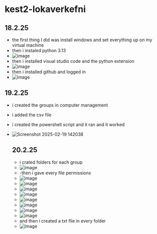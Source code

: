 # kest2-lokaverkefni
## 18.2.25
- the first thing I did was install windows and set everything up on my virtual machine
- then i instaled python 3.13
- ![image](https://github.com/user-attachments/assets/2a25cf44-07d4-455a-ad17-747302b6b359)
- then i installed visual studio code and the python extension
- ![image](https://github.com/user-attachments/assets/39c28bd3-863e-4898-be2b-d6c472ab14d3)
- then i installed github and logged in
- ![image](https://github.com/user-attachments/assets/65ab6cba-a89f-4368-8ec0-d2c4d432a369)


## 19.2.25
- i created the groups in computer management
- i added the csv file
- i created the powershell script and it ran and it worked
- ![Screenshot 2025-02-19 142038](https://github.com/user-attachments/assets/5080795c-2071-433a-831e-d1c7b72f7096)


  ## 20.2.25
  - i crated folders for each group
  - ![image](https://github.com/user-attachments/assets/1eab1785-87a7-4587-8a59-d6f9eff0e2bb)
  - -then i gave every file permissions
  - ![image](https://github.com/user-attachments/assets/efe61816-d7fe-45ec-9802-69d658721632)
  - ![image](https://github.com/user-attachments/assets/2a157003-2e7b-492c-8d00-574bf7b73864)
  - ![image](https://github.com/user-attachments/assets/444964b9-9478-4f8a-9676-6014c00b2669)
  - ![image](https://github.com/user-attachments/assets/23262255-f727-45d5-8551-2884bf181b59)
  - ![image](https://github.com/user-attachments/assets/cfebdb0d-b655-4e28-8f70-f91969799f96)
  - ![image](https://github.com/user-attachments/assets/2accaa85-0c2e-445c-89e8-ff766c269940)
  - ![image](https://github.com/user-attachments/assets/01cc8bf1-426e-4e40-98b1-a1991c4664bf)
  - ![image](https://github.com/user-attachments/assets/332220b5-66be-48e7-a747-20ebe663f51b)
  - and then i created a txt file in every folder
  - ![image](https://github.com/user-attachments/assets/e025cb9f-aa9a-4eac-9b7a-44342d1ec629)








